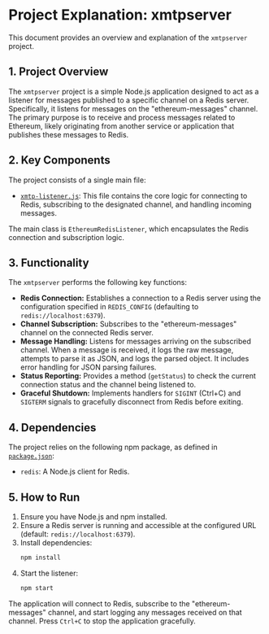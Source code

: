 # Project Explanation: xmtpserver

This document provides an overview and explanation of the `xmtpserver` project.

## 1. Project Overview

The `xmtpserver` project is a simple Node.js application designed to act as a listener for messages published to a specific channel on a Redis server. Specifically, it listens for messages on the "ethereum-messages" channel. The primary purpose is to receive and process messages related to Ethereum, likely originating from another service or application that publishes these messages to Redis.

## 2. Key Components

The project consists of a single main file:

*   [`xmtp-listener.js`](xmtp-listener.js): This file contains the core logic for connecting to Redis, subscribing to the designated channel, and handling incoming messages.

The main class is `EthereumRedisListener`, which encapsulates the Redis connection and subscription logic.

## 3. Functionality

The `xmtpserver` performs the following key functions:

*   **Redis Connection:** Establishes a connection to a Redis server using the configuration specified in `REDIS_CONFIG` (defaulting to `redis://localhost:6379`).
*   **Channel Subscription:** Subscribes to the "ethereum-messages" channel on the connected Redis server.
*   **Message Handling:** Listens for messages arriving on the subscribed channel. When a message is received, it logs the raw message, attempts to parse it as JSON, and logs the parsed object. It includes error handling for JSON parsing failures.
*   **Status Reporting:** Provides a method (`getStatus`) to check the current connection status and the channel being listened to.
*   **Graceful Shutdown:** Implements handlers for `SIGINT` (Ctrl+C) and `SIGTERM` signals to gracefully disconnect from Redis before exiting.

## 4. Dependencies

The project relies on the following npm package, as defined in [`package.json`](package.json):

*   `redis`: A Node.js client for Redis.

## 5. How to Run

1.  Ensure you have Node.js and npm installed.
2.  Ensure a Redis server is running and accessible at the configured URL (default: `redis://localhost:6379`).
3.  Install dependencies:
    ```bash
    npm install
    ```
4.  Start the listener:
    ```bash
    npm start
    ```

The application will connect to Redis, subscribe to the "ethereum-messages" channel, and start logging any messages received on that channel. Press `Ctrl+C` to stop the application gracefully.
